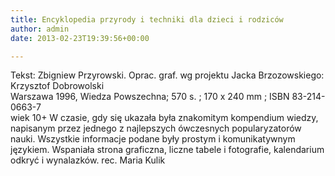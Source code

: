 ```yaml
---
title: Encyklopedia przyrody i techniki dla dzieci i rodziców
author: admin
date: 2013-02-23T19:39:56+00:00

---
```


  Tekst: Zbigniew Przyrowski. Oprac. graf. wg projektu Jacka Brzozowskiego: Krzysztof Dobrowolski<br /> Warszawa 1996, Wiedza Powszechna; 570 s. ; 170 x 240 mm ; ISBN 83-214-0663-7<br /> wiek 10+
W czasie, gdy się ukazała była znakomitym kompendium wiedzy, napisanym przez jednego z najlepszych ówczesnych popularyzatorów nauki. Wszystkie informacje podane były prostym i komunikatywnym językiem. Wspaniała strona graficzna, liczne tabele i fotografie, kalendarium odkryć i wynalazków.
rec. Maria Kulik

